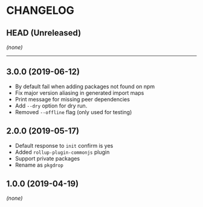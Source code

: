 CHANGELOG
=========

## HEAD (Unreleased)
_(none)_

--------------------

## 3.0.0 (2019-06-12)
* By default fail when adding packages not found on npm
* Fix major version aliasing in generated import maps
* Print message for missing peer dependencies
* Add `--dry` option for dry run.
* Removed `--offline` flag (only used for testing)

## 2.0.0 (2019-05-17)
* Default response to `init` confirm is yes
* Added `rollup-plugin-commonjs` plugin
* Support private packages
* Rename as `pkgdrop`

## 1.0.0 (2019-04-19)
_(none)_


